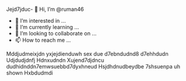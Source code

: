 Jejd7jduc- 👋 Hi, I’m @ruman46
- 👀 I’m interested in ...
- 🌱 I’m currently learning ...
- 💞️ I’m looking to collaborate on ...
- 📫 How to reach me ...

<!---
ruman46/ruman46 is a ✨ specialdndhdnd8xm ✨ repository because its `README.md` (this file) appears on your GitHub profile.
You can click the Preview link to take a look at your changes.
--->
Mddjudmeixjdn yxjejdienduwh sex due d7ebndudnd8 d7ehhdudn
Udjdudjdnfj
Hdnxudndn
Xujend7djdncu dudhidnddn7emwsuebbd7dyxhneud
Hsjdhdnudbeydbe 7shsuenpa uh shown
Hxbdudmdi
